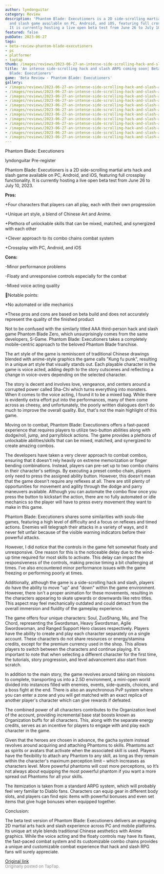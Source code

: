 ```yaml
---
author: lyndonguitar
category: Review
description: 'Phantom Blade: Executioners is a 2D side-scrolling martial arts hack
  and slash game available on PC, Android, and iOS, featuring full crossplay functionality.
  It is currently hosting a live open beta test from June 26 to July 10, 2023.'
featured: false
pubDate: 2023-06-27
tags:
- beta-review-phantom-blade-executioners
- pc
- platformer
- taptap
thumb: /images/reviews/2023-06-27-an-intense-side-scrolling-hack-and-slash-arpg-coming-soon-beta-review---phantom-blade-exe-0.avif
title: 'An intense side-scrolling hack and slash ARPG coming soon| Beta Review - Phantom
  Blade: Executioners'
game: 'Beta Review - Phantom Blade: Executioners'
gallery:
- /images/reviews/2023-06-27-an-intense-side-scrolling-hack-and-slash-arpg-coming-soon-beta-review---phantom-blade-exe-0.avif
- /images/reviews/2023-06-27-an-intense-side-scrolling-hack-and-slash-arpg-coming-soon-beta-review---phantom-blade-exe-1.avif
- /images/reviews/2023-06-27-an-intense-side-scrolling-hack-and-slash-arpg-coming-soon-beta-review---phantom-blade-exe-2.avif
- /images/reviews/2023-06-27-an-intense-side-scrolling-hack-and-slash-arpg-coming-soon-beta-review---phantom-blade-exe-3.avif
- /images/reviews/2023-06-27-an-intense-side-scrolling-hack-and-slash-arpg-coming-soon-beta-review---phantom-blade-exe-4.avif
- /images/reviews/2023-06-27-an-intense-side-scrolling-hack-and-slash-arpg-coming-soon-beta-review---phantom-blade-exe-5.avif
- /images/reviews/2023-06-27-an-intense-side-scrolling-hack-and-slash-arpg-coming-soon-beta-review---phantom-blade-exe-6.avif
- /images/reviews/2023-06-27-an-intense-side-scrolling-hack-and-slash-arpg-coming-soon-beta-review---phantom-blade-exe-7.avif
- /images/reviews/2023-06-27-an-intense-side-scrolling-hack-and-slash-arpg-coming-soon-beta-review---phantom-blade-exe-8.avif
- /images/reviews/2023-06-27-an-intense-side-scrolling-hack-and-slash-arpg-coming-soon-beta-review---phantom-blade-exe-9.avif
- /images/reviews/2023-06-27-an-intense-side-scrolling-hack-and-slash-arpg-coming-soon-beta-review---phantom-blade-exe-10.avif
- /images/reviews/2023-06-27-an-intense-side-scrolling-hack-and-slash-arpg-coming-soon-beta-review---phantom-blade-exe-11.avif
---
```

Phantom Blade: Executioners

lyndonguitar
Pre-register

Phantom Blade: Executioners is a 2D side-scrolling martial arts hack and slash game available on PC, Android, and iOS, featuring full crossplay functionality. It is currently hosting a live open beta test from June 26 to July 10, 2023.


**Pros:**


+Four characters that players can all play, each with their own progression

+Unique art style, a blend of Chinese Art and Anime.

+Plethora of unlockable skills that can be mixed, matched, and synergized with each other

+Clever approach to its combo chains combat system

+Crossplay with PC, Android, and iOS


**Cons:**


-Minor performance problems

-Floaty and unresponsive controls especially for the combat

-Mixed voice acting quality

📝Notable points:

*No automated or idle mechanics

*These pros and cons are based on beta build and does not accurately represent the quality of the finished product

Not to be confused with the similarly titled AAA third-person hack and slash game Phantom Blade Zero, which unsurprisingly comes from the same developers, S-Game. Phantom Blade: Executioners takes a completely mobile-centric approach to the beloved Phantom Blade franchise.

The art style of the game is reminiscent of traditional Chinese drawings blended with anime-style graphics the game calls "Kung fu punk", resulting in a unique art style that visually stands out. Each playable character in the game is voice acted, adding depth to the story cutscenes and reflecting a change in voice-overs depending on the selected character.

The story is decent and involves love, vengeance, and centers around a corrupted power called Sha-Chi which turns everything into monsters. When it comes to the voice acting, I found it to be a mixed bag. While there is evidently extra effort put into the performances, many of them come across as cheesy, and unfortunately, the poorly written dialogues don't do much to improve the overall quality. But, that's not the main highlight of this game.

Moving on to combat, Phantom Blade: Executioners offers a fast-paced  experience that requires players to utilize two-button abilities along with dodge/roll, jump, and parry/block actions. The game provides a plethora of unlockable abilities/skills that can be mixed, matched, and synergized to create amazing combos.

The developers have taken a very clever approach to combat combos, ensuring that it doesn't rely heavily on extreme memorization or finger bending combinations. Instead, players can pre-set up to two combo chains in their character's settings. By executing a preset combo chain, players only need to press the assigned ability button. However, this doesn't mean that the game doesn't require any reflexes at all. There are still plenty of opportunities for movement and agility through the dodge and parry maneuvers available. Although you can automate the combo flow once you press the button to kickstart the action, there are no fully automated or idle mechanics so the player will have to press every movement they want to make in this game.

Phantom Blade: Executioners shares some similarities with souls-like games, featuring a high level of difficulty and a focus on reflexes and timed actions. Enemies will telegraph their attacks in a variety of ways, and it never felt unfair because of the visible warning indicators before their powerful attacks.

However, I did notice that the controls in the game felt somewhat floaty and unresponsive. One reason for this is the noticeable delay due to the wind-up time required for most skills to activate. This delay can impact the responsiveness of the controls, making precise timing a bit challenging at times. I’ve also encountered minor performance issues with the game freezing or performing poorly at times.

Additionally, although the game is a side-scrolling hack and slash, players do have the ability to move "up" and "down" within the game environment. However, there isn't a proper animation for these movements, resulting in the characters appearing to skate upwards or downwards like retro titles. This aspect may feel mechanically outdated and could detract from the overall immersion and fluidity of the gameplay experience.

The game offers four unique characters: Soul, ZuoShang, Mu, and The Chord, representing the Swordsman, Heavy Swordsman, Agile Swordswoman, and Ranged Support Hero classes respectively. Players have the ability to create and play each character separately on a single account. These characters do not share resources or energy/stamina credits, except for the premium currency used in the shop. This allows players to switch between the characters and continue playing. It's important to note that when selecting a different character for the first time, the tutorials, story progression, and level advancement also start from scratch.

In addition to the main story, the game revolves around taking on missions to complete, transporting us into a 2.5D environment, a mini-open world divided into instances filled with enemies, events, side-quests, choices, and a boss fight at the end. There is also an asynchronous PvP system where you can enter a zone and you will get matched with an exact replica of another player's character which can give rewards if defeated.

The combined power of all characters contributes to the Organization level of the account, providing incremental base stat boosts known as Organization buffs for all characters. This, along with the separate energy credits, serves as an incentive for players to engage with and play each character in the game.

Given that the heroes are chosen in advance, the gacha system instead revolves around acquiring and attaching Phantoms to skills. Phantoms act as spirits or avatars that activate when the associated skill is used. Players have the flexibility to attach any Phantom to any skill, as long as they remain within the character's maximum perception limit – which increases as characters level. More powerful phantoms will cost more perceptions, so It’s not always about equipping the most powerful phantom if you want a more spread out Phantoms for all your skills.

The itemization is taken from a standard ARPG system, which will probably feel very familiar to Diablo fans. Characters can equip gear in different body slots, and players can find epic items with powerful bonuses and even set items that give huge bonuses when equipped together.

Conclusion:

The beta test version of Phantom Blade: Executioners delivers an engaging 2D martial arts hack and slash experience across PC and mobile platforms. Its unique art style blends traditional Chinese aesthetics with Anime graphics. While the voice acting and the floaty controls may have its flaws, the fast-paced combat system and its customizable combo chains provides a unique and customizable combat experience that hack and slash RPG fans will surely appreciate.

[Original link](https://www.taptap.io/post/5913819)<br><span style="font-size: 0.95em; color: #888;">Originally posted on TapTap.</span>